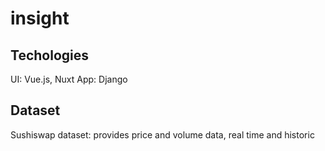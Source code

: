 # insight 

## Techologies
UI: Vue.js, Nuxt
App: Django

## Dataset
Sushiswap dataset: provides price and volume data, real time and historic
